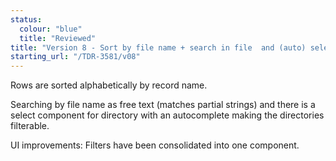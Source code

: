```yaml
---
status:
  colour: "blue"
  title: "Reviewed"
title: "Version 8 - Sort by file name + search in file  and (auto) select dir"
starting_url: "/TDR-3581/v08"
---
```


Rows are sorted alphabetically by record name.

Searching by file name as free text (matches partial strings) and there is a select component for directory with an autocomplete making the directories filterable.

UI improvements: Filters have been consolidated into one component.

